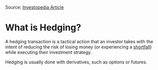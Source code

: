 Source: [Investopedia Article](https://www.investopedia.com/terms/h/hedging-transaction.asp)
# What is Hedging?
A hedging transaction is a tactical action that an investor takes with the intent of reducing the risk of losing money (or experiencing a [shortfall](https://www.investopedia.com/terms/s/shortfall.asp)) while executing their investment strategy.

Hedging is usually done with derivatives, such as options or futures.

